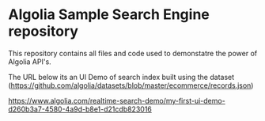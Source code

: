 # Algolia Sample Search Engine repository

This repository contains all files and code used to demonstatre the power of Algolia API's.

The URL below its an UI Demo of search index built using the dataset (https://github.com/algolia/datasets/blob/master/ecommerce/records.json)

https://www.algolia.com/realtime-search-demo/my-first-ui-demo-d260b3a7-4580-4a9d-b8e1-d21cdb823016
